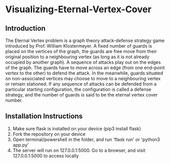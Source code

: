# Visualizing-Eternal-Vertex-Cover

## Introduction
The Eternal Vertex problem is a graph theory attack-defense strategy game introduced by Prof. William Klostermeyer. A fixed number of guards is placed on the vertices of the graph, the guards are free move from their original position to a neighbouring vertex (as long as it is not already occupied by another graph).  A sequence of attacks play out on the edges of the graph. The guards have to move across an edge (from one end-point vertex to the other) to defend the attack. In the meanwhile, guards situated on non-associated vertices may choose to move to a neighbouring vertex or remain stationed. If any sequence of attacks can be defended from a particular starting configuration, the configuration is called a defense strategy, and the number of guards is said to be the eternal vertex cover number. 

## Installation Instructions
1. Make sure flask is installed on your device (pip3 install flask)<br> 
2. Fork the repository on your device<br>
3. Open terminal/powershell in the folder, and run 'flask run' or 'python3 app.py'<br>
4. The server will run on 127.0.0.1:5000. Go to a browser, and visit 127.0.0.1:5000 to access locally<br>
